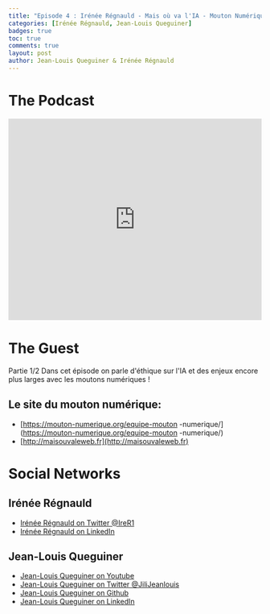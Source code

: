 ```yaml
---
title: "Episode 4 : Irénée Régnauld - Mais où va l'IA - Mouton Numérique - 1/2"
categories: [Irénée Régnauld, Jean-Louis Queguiner]
badges: true
toc: true
comments: true
layout: post
author: Jean-Louis Queguiner & Irénée Régnauld
---
```


# The Podcast

<iframe src="https://widget.spreaker.com/player?episode_id=16159896&theme=light&autoplay=false&playlist=false&cover_image_url=https%3A%2F%2Fd3wo5wojvuv7l.cloudfront.net%2Fimages.spreaker.com%2Foriginal%2F206cc8e8caa456809cd0d1cc5498ecb1.jpg" width="100%" height="400px" frameborder="0"></iframe>

# The Guest
Partie 1/2
Dans cet épisode on parle d'éthique sur l'IA et des enjeux encore plus larges avec les moutons numériques !

## Le site du mouton numérique:
- [https://mouton-numerique.org/equipe-mouton -numerique/](https://mouton-numerique.org/equipe-mouton -numerique/)
- [http://maisouvaleweb.fr](http://maisouvaleweb.fr)

# Social Networks

## Irénée Régnauld
- [Irénée Régnauld on Twitter @IreR1](https://twitter.com/IreR1)
- [Irénée Régnauld on LinkedIn](https://www.linkedin.com/in/ireneeregnauld/)

## Jean-Louis Queguiner
- [Jean-Louis Queguiner on Youtube](https://www.youtube.com/channel/databuzzword)
- [Jean-Louis Queguiner on Twitter @JiliJeanlouis](https://twitter.com/JiliJeanlouis)
- [Jean-Louis Queguiner on Github](https://github.com/jqueguiner)
- [Jean-Louis Queguiner on LinkedIn](https://fr.linkedin.com/in/jlqueguiner)
